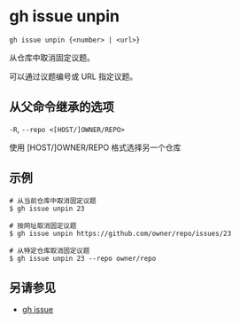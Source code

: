 # gh issue unpin

```
gh issue unpin {<number> | <url>}
```

从仓库中取消固定议题。

可以通过议题编号或 URL 指定议题。

## 从父命令继承的选项

`-R`, `--repo <[HOST/]OWNER/REPO>`

使用 [HOST/]OWNER/REPO 格式选择另一个仓库

## 示例

```
# 从当前仓库中取消固定议题
$ gh issue unpin 23

# 按网址取消固定议题
$ gh issue unpin https://github.com/owner/repo/issues/23

# 从特定仓库取消固定议题
$ gh issue unpin 23 --repo owner/repo
```

## 另请参见

- [gh issue](/gh_issue)